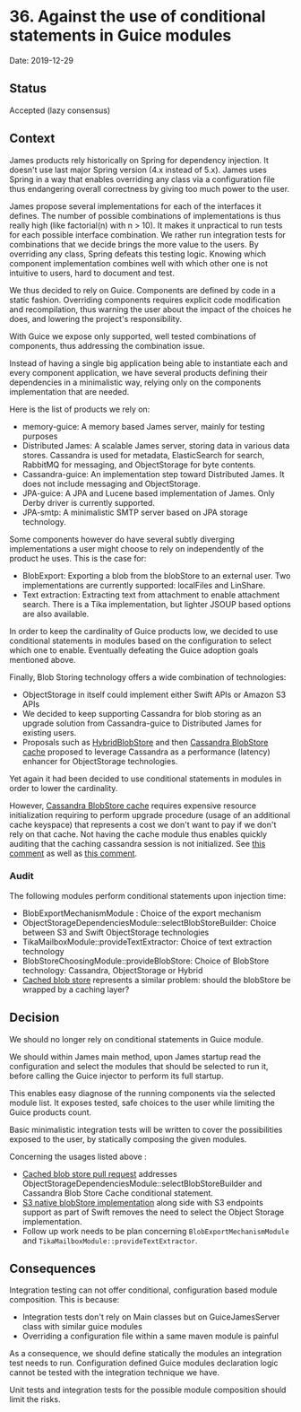 # 36. Against the use of conditional statements in Guice modules

Date: 2019-12-29

## Status

Accepted (lazy consensus)

## Context

James products rely historically on Spring for dependency injection. It doesn't use last major Spring version (4.x instead of 5.x).
James uses Spring in a way that enables overriding any class via a configuration file thus endangering overall correctness by giving too much 
power to the user.

James propose several implementations for each of the interfaces it defines. The number of possible combinations of implementations is thus really high (like factorial(n) with n > 10). It makes it unpractical to run tests for each possible interface
combination. We rather run integration tests for combinations that we decide brings the more value to the users. By overriding any class, Spring defeats 
this testing logic. Knowing which component implementation combines well with which other one is not intuitive to users,
hard to document and test.

We thus decided to rely on Guice. Components are defined by code in a static fashion. Overriding components requires 
explicit code modification and recompilation, thus warning the user about the impact of the choices he does, and lowering 
the project's responsibility.

With Guice we expose only supported, well tested combinations of components, thus addressing the combination issue.

Instead of having a single big application being able to instantiate each and every component application, we have 
several products defining their dependencies in a minimalistic way, relying only on the components implementation that 
are needed.

Here is the list of products we rely on:

 - memory-guice: A memory based James server, mainly for testing purposes
 - Distributed James: A scalable James server, storing data in various data stores. Cassandra is used for metadata, 
 ElasticSearch for search, RabbitMQ for messaging, and ObjectStorage for byte contents.
 - Cassandra-guice: An implementation step toward Distributed James. It does not include messaging and ObjectStorage.
 - JPA-guice: A JPA and Lucene based implementation of James. Only Derby driver is currently supported.
 - JPA-smtp: A minimalistic SMTP server based on JPA storage technology.

Some components however do have several subtly diverging implementations a user might choose to rely on independently 
of the product he uses. This is the case for:

 - BlobExport: Exporting a blob from the blobStore to an external user. Two implementations are currently supported: 
 localFiles and LinShare.
 - Text extraction: Extracting text from attachment to enable attachment search. There is a Tika implementation, but 
 lighter JSOUP based options are also available.

In order to keep the cardinality of Guice products low, we decided to use conditional statements in modules based on the 
configuration to select which one to enable. Eventually defeating the Guice adoption goals mentioned above.

Finally, Blob Storing technology offers a wide combination of technologies:

 - ObjectStorage in itself could implement either Swift APIs or Amazon S3 APIs
 - We decided to keep supporting Cassandra for blob storing as an upgrade solution from Cassandra-guice to Distributed 
James for existing users.
 - Proposals such as [HybridBlobStore](0014-blobstore-storage-policies.md) and then 
[Cassandra BlobStore cache](0025-cassandra-blob-store-cache.md) proposed to leverage Cassandra as a performance 
(latency) enhancer for ObjectStorage technologies.

Yet again it had been decided to use conditional statements in modules in order to lower the cardinality.

However, [Cassandra BlobStore cache](0025-cassandra-blob-store-cache.md) requires expensive resource initialization
requiring to perform upgrade procedure (usage of an additional cache keyspace) that represents a cost we don't want to
pay if we don't rely on that cache. Not having the cache module thus enables quickly auditing that the caching cassandra 
session is not initialized. See 
[this comment](https://github.com/linagora/james-project/pull/3261#pullrequestreview-389804841) as well as 
[this comment](https://github.com/linagora/james-project/pull/3261#issuecomment-613911695).

### Audit

The following modules perform conditional statements upon injection time:

 - BlobExportMechanismModule : Choice of the export mechanism
 - ObjectStorageDependenciesModule::selectBlobStoreBuilder: Choice between S3 and Swift ObjectStorage technologies
 - TikaMailboxModule::provideTextExtractor: Choice of text extraction technology
 - BlobStoreChoosingModule::provideBlobStore: Choice of BlobStore technology: Cassandra, ObjectStorage or Hybrid
 - [Cached blob store](https://github.com/linagora/james-project/pull/3319) represents a similar problem: should the 
 blobStore be wrapped by a caching layer?

## Decision

We should no longer rely on conditional statements in Guice module.

We should within James main method, upon James startup read the configuration and select the modules that should be 
selected to run it, before calling the Guice injector to perform its full startup.

This enables easy diagnose of the running components via the selected module list. It exposes tested, safe choices to 
the user while limiting the Guice products count.

Basic minimalistic integration tests will be written to cover the possibilities exposed to the user, by statically 
composing the given modules.

Concerning the usages listed above :

 - [Cached blob store pull request](https://github.com/linagora/james-project/pull/3319) addresses 
 ObjectStorageDependenciesModule::selectBlobStoreBuilder and Cassandra Blob Store Cache conditional statement.
 - [S3 native blobStore implementation](https://github.com/linagora/james-project/pull/3099) along side with S3 endpoints
 support as part of Swift removes the need to select the Object Storage implementation.
 - Follow up work needs to be plan concerning `BlobExportMechanismModule` and `TikaMailboxModule::provideTextExtractor`.

## Consequences

Integration testing can not offer conditional, configuration based module composition. This is because:

 - Integration tests don't rely on Main classes but on GuiceJamesServer class with similar guice modules
 - Overriding a configuration file within a same maven module is painful
 
As a consequence, we should define statically the modules an integration test needs to run. Configuration defined Guice
modules declaration logic cannot be tested with the integration technique we have.

Unit tests and integration tests for the possible module composition should limit the risks.
